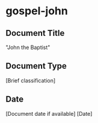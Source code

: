 # gospel-john

## Document Title
"John the Baptist"

## Document Type
[Brief classification]

## Date
[Document date if available]
[Date]